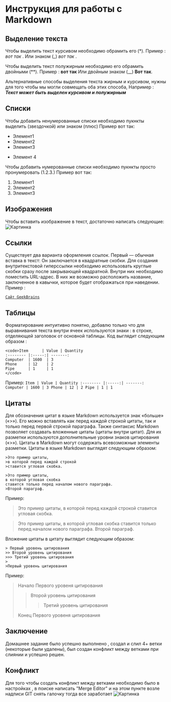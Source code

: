 # Инструкция для работы с Markdown

## Выделение текста

Чтобы выделить текст курсивом необходимо обрамить его (*).
Пример : *вот так* . Или знаком (_) _вот так_ .

Чтобы выделить текст полужирным необходимо его обрамить двойными (**). 
Пример : **вот так**
Или двойным знаком (__)
__Вот так__.

Альтернативные способы выделения текста жирным и курсивом, нужны для того чтобы мы могли совмещать оба этих способа, Например :
_**Текст может быть выделен курсивом и полужирным**_


## Списки 


Чтобы добавить ненумерованные списки необходимо пукнкты выделить (звездочкой) или знаком (плюс)
Пример вот так:

* Элемент1
* Элемент2
* Элемент3
+ Элемент 4

Чтобы добавить нумерованные списки необходимо пукнкты просто пронумеровать (1.2.3.)
Пример вот так:

1. Элемент1
2. Элемент2
3. Элемент3

## Изображения

Чтобы вставить изображение в текст, достаточно написать следующие:
![Картинка](https://www.1zoom.ru/big2/706/253234-Sepik.jpg)

## Ссылки

Существует два варианта оформления ссылок. Первый — обычная вставка в текст:
Он заключается в квадратные скобки. Для создания внутритекстовой гиперссылки необходимо использовать круглые скобки сразу после закрывающей квадратной. Внутри них необходимо поместить URL-адрес. В них же возможно расположить название, заключенное в кавычки, которое будет отображаться при наведении. Пример :


<code>[Сайт GeekBrains](https://gb.ru "Главная страница GeekBrains")
</code>


## Таблицы

 Форматирование интуитивно понятно, добавлю только что для выравнивания текста внутри ячеек используются знаки : в строке, отделяющей заголовок от основной таблицы.
Код выглядит следующим образом :

~~~
<code>Item      | Value | Quantity
:-------- |:-----:| -------:
Computer  | 1600  | 3
Phone     | 12    | 2
Pipe      | 1     | 1
</code>
~~~
Пример:
<code>Item      | Value | Quantity
:-------- |:-----:| -------:
Computer  | 1600  | 3
Phone     | 12    | 2
Pipe      | 1     | 1
</code>


## Цитаты 


Для обозначения цитат в языке Markdown используется знак «больше» («>»). Его можно вставлять как перед каждой строкой цитаты, так и только перед первой строкой параграфа. Также синтаксис Markdown позволяет создавать вложенные цитаты (цитаты внутри цитат). Для их разметки используются дополнительные уровни знаков цитирования («>»). Цитаты в Markdown могут содержать всевозможные элементы разметки. Цитаты в языке Markdown выглядят следующим образом:
~~~
>Это пример цитаты,
>в которой перед каждой строкой
>ставится угловая скобка.

>Это пример цитаты,
в которой угловая скобка
ставится только перед началом нового параграфа.
>Второй параграф.
~~~
Пример:
>Это пример цитаты,
>в которой перед каждой строкой
>ставится угловая скобка.

>Это пример цитаты,
в которой угловая скобка
ставится только перед началом нового параграфа.
>Второй параграф.

Вложение цитаты в цитату выглядит следующим образом:
~~~
> Первый уровень цитирования
>> Второй уровень цитирования
>>> Третий уровень цитирования
>
>Первый уровень цитирования
~~~
Пример:
> Начало Первого уровеня цитирования
>> Второй уровень цитирования
>>> Третий уровень цитирования
>
> Конец Первого уровеня цитирования
## Заключение

Домашнее задание было успешно выполнено , создал и слил 4+ ветки (некоторые были удалены), был создан конфликт между ветками при слиянии и успешно решен.


## Конфликт
Для того чтобы создать конфликт между ветками необходимо было в настройках , в поиске написать "Merge Editor" и на этом пункте возле надписи GIT снять галочку тогда все заработает 
![Картинка](https://i.postimg.cc/qRh7w0q9/2022-09-03-21-17-52.png)
